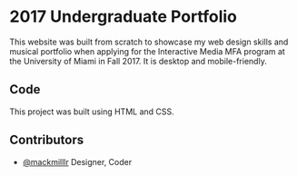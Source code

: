 # 2017 Undergraduate Portfolio

This website was built from scratch to showcase my web design skills and musical portfolio when applying for the Interactive Media MFA program at the University of Miami in Fall 2017. It is desktop and mobile-friendly.

## Code

This project was built using HTML and CSS.


## Contributors

- [@mackmilllr](https://twitter.com/mackmilllr) Designer, Coder

